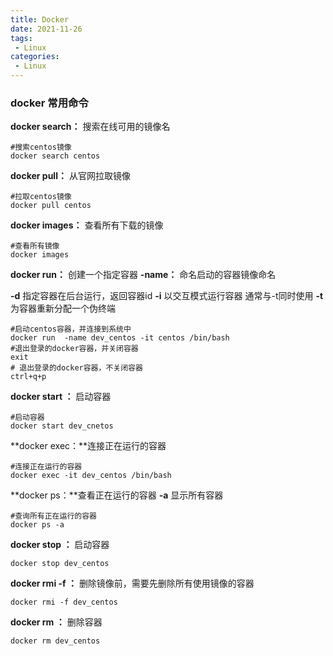 ```yaml
---
title: Docker
date: 2021-11-26
tags:
 - Linux
categories:
 - Linux
---
```


### docker 常用命令

**docker search：** 搜索在线可用的镜像名

```shell
#搜索centos镜像
docker search centos
```



**docker pull：** 从官网拉取镜像

```shell
#拉取centos镜像
docker pull centos
```



**docker images：** 查看所有下载的镜像

```shell
#查看所有镜像
docker images
```



**docker run：** 创建一个指定容器   		**-name：** 命名启动的容器镜像命名

**-d** 指定容器在后台运行，返回容器id 	**-i** 以交互模式运行容器 通常与-t同时使用	**-t** 为容器重新分配一个伪终端

```shell
#启动centos容器，并连接到系统中
docker run  -name dev_centos -it centos /bin/bash
#退出登录的docker容器，并关闭容器
exit
# 退出登录的docker容器，不关闭容器
ctrl+q+p
```



**docker start <NAME or ID> ：** 启动容器

```shell
#启动容器
docker start dev_cnetos
```



**docker exec：**连接正在运行的容器

```shell
#连接正在运行的容器
docker exec -it dev_centos /bin/bash
```



**docker ps：**查看正在运行的容器		**-a**  显示所有容器

```shell
#查询所有正在运行的容器
docker ps -a
```



**docker stop <NAME or ID> ：** 启动容器

```shell
docker stop dev_centos
```



**docker rmi -f <ID>：** 删除镜像前，需要先删除所有使用镜像的容器

```
docker rmi -f dev_centos
```



**docker rm <NAME or ID>：** 删除容器

```shell
docker rm dev_centos
```

